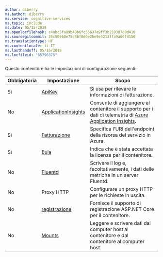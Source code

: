 ```yaml
---
author: diberry
ms.author: diberry
ms.service: cognitive-services
ms.topic: include
ms.date: 05/15/2019
ms.openlocfilehash: c4abc5fa89b48b6fc55637e9ff3b259387d0d410
ms.sourcegitcommit: 36c50860e75d86f0d0e2be9e3213ffa9a06f4150
ms.translationtype: HT
ms.contentlocale: it-IT
ms.lasthandoff: 05/16/2019
ms.locfileid: "65796375"
---
```

Questo contenitore ha le impostazioni di configurazione seguenti:

|Obbligatoria|Impostazione|Scopo|
|--|--|--|
|Sì|[ApiKey](#apikey-configuration-setting)|Si usa per rilevare le informazioni di fatturazione.|
|No |[ApplicationInsights](#applicationinsights-setting)|Consente di aggiungere al contenitore il supporto per i dati di telemetria di [Azure Application Insights](https://docs.microsoft.com/azure/application-insights).|
|Sì|[Fatturazione](#billing-configuration-setting)|Specifica l'URI dell'endpoint della risorsa del servizio in Azure.|
|Sì|[Eula](#eula-setting)| Indica che è stata accettata la licenza per il contenitore.|
|No |[Fluentd](#fluentd-settings)|Scrivere il log e, facoltativamente, i dati delle metriche in un server Fluentd.|
|No |Proxy HTTP|Configurare un proxy HTTP per le richieste in uscita.|
|No |[registrazione](#logging-settings)|Fornisce il supporto di registrazione ASP.NET Core per il contenitore. |
|No |[Mounts](#mount-settings)|Leggere e scrivere dati dal computer host al contenitore e dal contenitore al computer host.|
